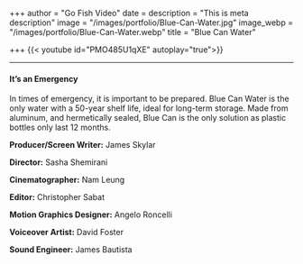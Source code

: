 +++
author = "Go Fish Video"
date =
description = "This is meta description"
image = "/images/portfolio/Blue-Can-Water.jpg"
image_webp = "/images/portfolio/Blue-Can-Water.webp"
title = "Blue Can Water"

+++
{{< youtube id="PMO485U1qXE" autoplay="true">}}

***

#### It’s an Emergency

In times of emergency, it is important to be prepared. Blue Can Water is the only water with a 50-year shelf life, ideal for long-term storage. Made from aluminum, and hermetically sealed, Blue Can is the only solution as plastic bottles only last 12 months.

**Producer/Screen Writer:** James Skylar

**Director:** Sasha Shemirani

**Cinematographer:** Nam Leung

**Editor:** Christopher Sabat

**Motion Graphics Designer:** Angelo Roncelli

**Voiceover Artist:** David Foster

**Sound Engineer:** James Bautista
